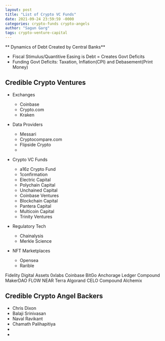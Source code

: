 ```yaml
---
layout: post
title: "List of Crypto VC Funds"
date: 2021-09-24 23:59:59 -0000
categories: crypto-funds crypto-angels
author: "Sagun Garg"
tags: crypto-venture-capital
---
```


** Dynamics of Debt Created by Central Banks**
- Fiscal Stimulus/Quantitive Easing is Debt = Creates Govt Deficits 
- Funding Govt Deficits: Taxation, Inflation(CPI) and Debasement(Print Money)


## Credible Crypto Ventures
- Exchanges
    - Coinbase
    - Crypto.com
    - Kraken

- Data Providers
    - Messari
    - Cryptocompare.com
    - Flipside Crypto
    - 

- Crypto VC Funds
    - a16z Crypto Fund
    - 1confirmation
    - Electric Capital
    - Polychain Capital
    - Unchained Capital
    - Coinbase Ventures
    - Blockchain Capital
    - Pantera Capital
    - Multicoin Capital
    - Trinity Ventures
 
- Regulatory Tech
    - Chainalysis
    - Merkle Science

- NFT Marketplaces
    - Opensea
    - Rarible


Fidelity Digital Assets
0xlabs
Coinbase
BitGo
Anchorage
Ledger 
Compound 
MakerDAO
FLOW
NEAR
Terra
Algorand
CELO
Compound
Alchemix


## Credible Crypto Angel Backers
- Chris Dixon
- Balaji Srinivasan
- Naval Ravikant
- Chamath Palihapitiya
- 
- 

